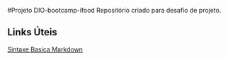 #Projeto DIO-bootcamp-ifood
Repositório criado para desafio de projeto.

## Links Úteis
[Sintaxe Basica Markdown](https://www.markdownguide.org/basic-syntax/) 
